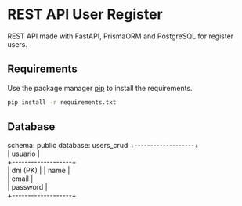 # REST API User Register

REST API made with FastAPI, PrismaORM and PostgreSQL for register users.

## Requirements

Use the package manager [pip](https://pip.pypa.io/en/stable/) to install the requirements.

```bash
pip install -r requirements.txt
```
## Database
schema: public
database: users_crud
+-------------------+       
|     usuario       |      
+-------------------+      
| dni (PK)          |
| name              |       
| email             |      
| password	        |      
+-------------------+   
